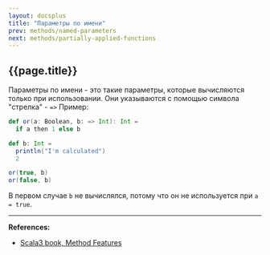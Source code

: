 ```yaml
---
layout: docsplus
title: "Параметры по имени"
prev: methods/named-parameters
next: methods/partially-applied-functions
---
```


## {{page.title}}

Параметры по имени - это такие параметры, которые вычисляются только при использовании. 
Они указываются с помощью символа "стрелка" - `=>` 
Пример:

```scala mdoc:silent
def or(a: Boolean, b: => Int): Int =
  if a then 1 else b

def b: Int =
  println("I'm calculated")
  2
```

```scala mdoc
or(true, b)
or(false, b)
```

В первом случае `b` не вычислялся, потому что он не используется при `a = true`.


---

**References:**
- [Scala3 book, Method Features](https://docs.scala-lang.org/scala3/book/methods-most.html)

